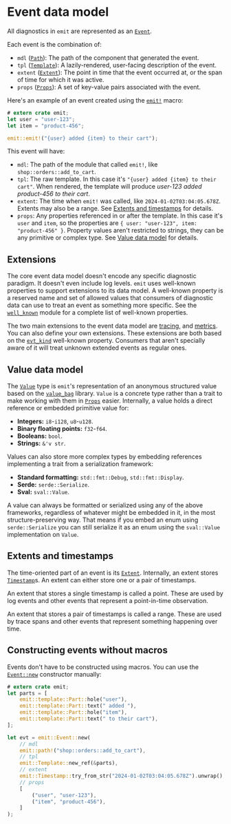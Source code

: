 # Event data model

All diagnostics in `emit` are represented as an [`Event`](https://docs.rs/emit/0.11.0-alpha.20/emit/struct.Event.html).

Each event is the combination of:

- `mdl` ([`Path`](https://docs.rs/emit/0.11.0-alpha.20/emit/struct.Path.html)): The path of the component that generated the event.
- `tpl` ([`Template`](https://docs.rs/emit/0.11.0-alpha.20/emit/struct.Template.html)): A lazily-rendered, user-facing description of the event.
- `extent` ([`Extent`](https://docs.rs/emit/0.11.0-alpha.20/emit/struct.Extent.html)): The point in time that the event occurred at, or the span of time for which it was active.
- `props` ([`Props`](https://docs.rs/emit/0.11.0-alpha.20/emit/trait.Props.html)): A set of key-value pairs associated with the event.

Here's an example of an event created using the [`emit!`](https://docs.rs/emit/0.11.0-alpha.20/emit/macro.emit.html) macro:

```rust
# extern crate emit;
let user = "user-123";
let item = "product-456";

emit::emit!("{user} added {item} to their cart");
```

This event will have:

- `mdl`: The path of the module that called `emit!`, like `shop::orders::add_to_cart`.
- `tpl`: The raw template. In this case it's `"{user} added {item} to their cart"`. When rendered, the template will produce _user-123 added product-456 to their cart_.
- `extent`: The time when `emit!` was called, like `2024-01-02T03:04:05.678Z`. Extents may also be a range. See [Extents and timestamps](#extents-and-timestamps) for details.
- `props`: Any properties referenced in or after the template. In this case it's `user` and `item`, so the properties are `{ user: "user-123", item: "product-456" }`. Property values aren't restricted to strings, they can be any primitive or complex type. See [Value data model](#value-data-model) for details.

## Extensions

The core event data model doesn't encode any specific diagnostic paradigm. It doesn't even include log levels. `emit` uses well-known properties to support extensions to its data model. A well-known property is a reserved name and set of allowed values that consumers of diagnostic data can use to treat an event as something more specific. See the [`well_known`](https://docs.rs/emit/0.11.0-alpha.20/emit/well_known/index.html) module for a complete list of well-known properties.

The two main extensions to the event data model are [tracing](../producing-events/tracing/data-model.md), and [metrics](../producing-events/metrics/data-model.md). You can also define your own extensions. These extensions are both based on the [`evt_kind`](https://docs.rs/emit/0.11.0-alpha.20/emit/well_known/constant.KEY_EVT_KIND.html) well-known property. Consumers that aren't specially aware of it will treat unknown extended events as regular ones.

## Value data model

The [`Value`](https://docs.rs/emit/0.11.0-alpha.20/emit/struct.Value.html) type is `emit`'s representation of an anonymous structured value based on the [`value_bag`](https://docs.rs/value_bag) library. `Value` is a concrete type rather than a trait to make working with them in [`Props`](https://docs.rs/emit/0.11.0-alpha.20/emit/trait.Props.html) easier. Internally, a value holds a direct reference or embedded primitive value for:

- **Integers:** `i8`-`i128`, `u8`-`u128`.
- **Binary floating points:** `f32`-`f64`.
- **Booleans:** `bool`.
- **Strings:** `&'v str`.

Values can also store more complex types by embedding references implementing a trait from a serialization framework:

- **Standard formatting:** `std::fmt::Debug`, `std::fmt::Display`.
- **Serde:** `serde::Serialize`.
- **Sval:** `sval::Value`.

A value can always be formatted or serialized using any of the above frameworks, regardless of whatever might be embedded in it, in the most structure-preserving way. That means if you embed an enum using `serde::Serialize` you can still serialize it as an enum using the `sval::Value` implementation on `Value`.

## Extents and timestamps

The time-oriented part of an event is its [`Extent`](https://docs.rs/emit/0.11.0-alpha.20/emit/struct.Extent.html). Internally, an extent stores [`Timestamp`](https://docs.rs/emit/0.11.0-alpha.20/emit/struct.Timestamp.html)s. An extent can either store one or a pair of timestamps.

An extent that stores a single timestamp is called a point. These are used by log events and other events that represent a point-in-time observation.

An extent that stores a pair of timestamps is called a range. These are used by trace spans and other events that represent something happening over time.

## Constructing events without macros

Events don't have to be constructed using macros. You can use the [`Event::new`](https://docs.rs/emit/0.11.0-alpha.20/emit/struct.Event.html#method.new) constructor manually:

```rust
# extern crate emit;
let parts = [
    emit::template::Part::hole("user"),
    emit::template::Part::text(" added "),
    emit::template::Part::hole("item"),
    emit::template::Part::text(" to their cart"),
];

let evt = emit::Event::new(
    // mdl
    emit::path!("shop::orders::add_to_cart"),
    // tpl
    emit::Template::new_ref(&parts),
    // extent
    emit::Timestamp::try_from_str("2024-01-02T03:04:05.678Z").unwrap(),
    // props
    [
        ("user", "user-123"),
        ("item", "product-456"),
    ]
);
```
